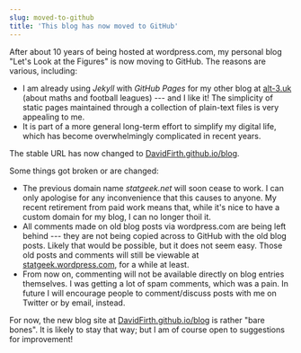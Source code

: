 ```yaml
---
slug: moved-to-github
title: 'This blog has now moved to GitHub'
---
```


After about 10 years of being hosted at wordpress.com, my personal blog "Let's Look at the Figures" is now moving to GitHub.  The reasons are various, including:

* I am already using _Jekyll_ with _GitHub Pages_ for my other blog at [alt-3.uk](https://alt-3.uk) (about maths and football leagues) --- and I like it! The simplicity of static pages maintained through a collection of plain-text files is very appealing to me.
* It is part of a more general long-term effort to simplify my digital life, which has become overwhelmingly complicated in recent years.

The stable URL has now changed to [DavidFirth.github.io/blog](https://DavidFirth.github.io/blog). 

Some things got broken or are changed:

* The previous domain name _statgeek.net_ will soon cease to work. I can only apologise for any inconvenience that this causes to anyone. My recent retirement from paid work means that, while it's nice to have a custom domain for my blog, I can no longer thoil it.
* All comments made on old blog posts via wordpress.com are being left behind --- they are not being copied across to GitHub with the old blog posts. Likely that would be possible, but it does not seem easy.  Those old posts and comments will still be viewable at [statgeek.wordpress.com](https://statgeek.wordpress.com), for a while at least.
* From now on, commenting will not be available directly on blog entries themselves. I was getting a lot of spam comments, which was a pain. In future I will encourage people to comment/discuss posts with me on Twitter or by email, instead.

For now, the new blog site at [DavidFirth.github.io/blog](https://DavidFirth.github.io/blog) is rather "bare bones".  It is likely to stay that way; but I am of course open to suggestions for improvement!
